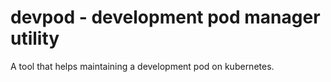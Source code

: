 devpod - development pod manager utility
========================================

A tool that helps maintaining a development pod on kubernetes.

